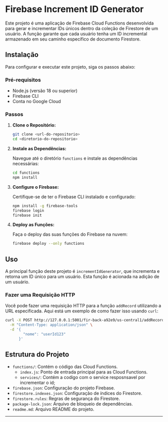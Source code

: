 # Firebase Increment ID Generator

Este projeto é uma aplicação de Firebase Cloud Functions desenvolvida para gerar e incrementar IDs únicos dentro da coleção de Firestore de um usuário. A função garante que cada usuário tenha um ID incremental armazenado em seu caminho específico de documento Firestore.

## Instalação

Para configurar e executar este projeto, siga os passos abaixo:

### Pré-requisitos

- Node.js (versão 18 ou superior)
- Firebase CLI
- Conta no Google Cloud

### Passos

1. **Clone o Repositório:**

   ```bash
   git clone <url-do-repositorio>
   cd <diretorio-do-repositorio>
   ```

2. **Instale as Dependências:**

   Navegue até o diretório `functions` e instale as dependências necessárias:

   ```bash
   cd functions
   npm install
   ```

3. **Configure o Firebase:**

   Certifique-se de ter o Firebase CLI instalado e configurado:

   ```bash
   npm install -g firebase-tools
   firebase login
   firebase init
   ```

4. **Deploy as Funções:**

   Faça o deploy das suas funções do Firebase na nuvem:

   ```bash
   firebase deploy --only functions
   ```

## Uso

A principal função deste projeto é `incrementIdGenerator`, que incrementa e retorna um ID único para um usuário. Esta função é acionada na adição de um usuário.

### Fazer uma Requisição HTTP

Você pode fazer uma requisição HTTP para a função `addRecord` utilizando a URL especificada. Aqui está um exemplo de como fazer isso usando `curl`:

```bash
curl -X POST http://127.0.0.1:5001/fir-back-a92e9/us-central1/addRecord \
  -H "Content-Type: application/json" \
  -d '{
        "nome": "userId123"
      }'
```

## Estrutura do Projeto

- `functions/`: Contém o código das Cloud Functions.
  - `index.js`: Ponto de entrada principal para as Cloud Functions.
  - `services/`: Contém a codigo com o service resposnsavel por incrementar o id;
- `firebase.json`: Configuração do projeto Firebase.
- `firestore.indexes.json`: Configuração de índices do Firestore.
- `firestore.rules`: Regras de segurança do Firestore.
- `package-lock.json`: Arquivo de bloqueio de dependências.
- `readme.md`: Arquivo README do projeto.

---
